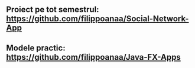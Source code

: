 ## Proiect pe tot semestrul: https://github.com/filippoanaa/Social-Network-App

## Modele practic: https://github.com/filippoanaa/Java-FX-Apps 
